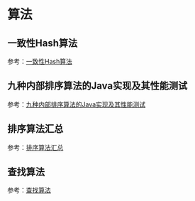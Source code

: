 # 算法

## 一致性Hash算法

参考：[一致性Hash算法](https://github.com/it-interview/EasyJob/blob/master/Algorithm/%E4%B8%80%E8%87%B4%E6%80%A7%E5%93%88%E5%B8%8C%E7%AE%97%E6%B3%95.md)

## 九种内部排序算法的Java实现及其性能测试

参考：[九种内部排序算法的Java实现及其性能测试](https://github.com/it-interview/EasyJob/blob/master/Algorithm/%E4%B9%9D%E7%A7%8D%E5%86%85%E9%83%A8%E6%8E%92%E5%BA%8F%E7%AE%97%E6%B3%95%E7%9A%84Java%E5%AE%9E%E7%8E%B0%E5%8F%8A%E5%85%B6%E6%80%A7%E8%83%BD%E6%B5%8B%E8%AF%95.md)

## 排序算法汇总

参考：[排序算法汇总](https://github.com/zhengjianglong915/note-of-interview/blob/master/algorithm/section01.md)

## 查找算法

参考：[查找算法](https://github.com/zhengjianglong915/note-of-interview/blob/master/algorithm/section02.md)